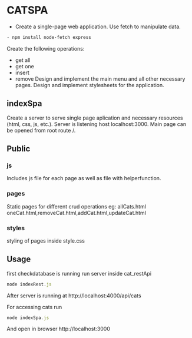 # CATSPA

- Create a single-page web application. Use fetch to manipulate data.

```sh
- npm install node-fetch express
```

Create the following operations:

- get all
- get one
- insert
- remove
  Design and implement the main menu and all other necessary pages.
  Design and implement stylesheets for the application.

## indexSpa

Create a server to serve single page aplication and necessary resources (html, css, js, etc.). Server is listening host localhost:3000. Main page can be opened from root route /.

## Public

### js

Includes js file for each page as well as file with helperfunction.

### pages

Static pages for different crud operations eg: allCats.html
oneCat.html,removeCat.html,addCat.html,updateCat.html

### styles

styling of pages inside style.css

## Usage

first checkdatabase is running
run server inside cat_restApi

```js
node indexRest.js
```

After server is running at http://localhost:4000/api/cats

For accessing cats run

```js
node indexSpa.js
```

And open in browser http://localhost:3000
